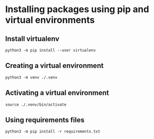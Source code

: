 # Installing packages using pip and virtual environments

## Install virtualenv

```code
python3 -m pip install --user virtualenv
```

## Creating a virtual environment

```code
python3 -m venv ./.venv
```

## Activating a virtual environment

```code
source ./.venv/bin/activate
```

## Using requirements files

```code
python3 -m pip install -r requirements.txt
```
